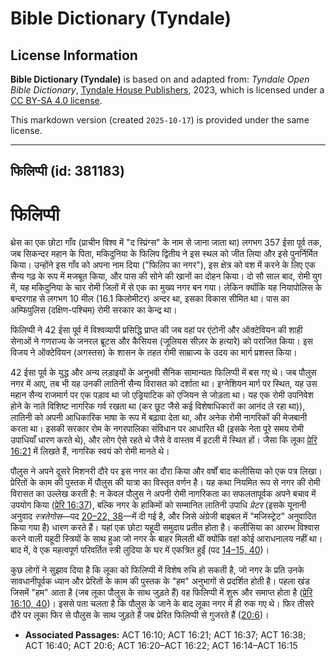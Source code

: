# Bible Dictionary (Tyndale)

## License Information

**Bible Dictionary (Tyndale)** is based on and adapted from: _Tyndale Open Bible Dictionary_, [Tyndale House Publishers](https://tyndaleopenresources.com/), 2023, which is licensed under a [CC BY-SA 4.0 license](https://creativecommons.org/licenses/by-sa/4.0/legalcode.en).

This markdown version (created `2025-10-17`) is provided under the same license.



--------------------------------

## फिलिप्पी (id: 381183)

फिलिप्पी
========

थ्रेस का एक छोटा गाँव (प्राचीन विश्व में "द स्प्रिंग्स" के नाम से जाना जाता था) लगभग 357 ईसा पूर्व तक, जब सिकन्दर महान के पिता, मकिदुनिया के फिलिप द्वितीय ने इस स्थल को जीत लिया और इसे पुनर्निर्मित किया। उन्होंने इस गाँव को अपना नाम दिया ("फिलिप का नगर"), इस क्षेत्र को वश में करने के लिए एक सैन्य गढ़ के रूप में मजबूत किया, और पास की सोने की खानों का दोहन किया। दो सौ साल बाद, रोमी युग में, यह मकिदुनिया के चार रोमी जिलों में से एक का मुख्य नगर बन गया। लेकिन क्योंकि यह नियापोलिस के बन्दरगाह से लगभग 10 मील (16\.1 किलोमीटर) अन्दर था, इसका विकास सीमित था। पास का अम्फिपुलिस (दक्षिण\-पश्चिम) रोमी सरकार का केन्द्र था।

फिलिप्पी ने 42 ईसा पूर्व में विश्वव्यापी प्रसिद्धि प्राप्त की जब वहां पर एंटोनी और ऑक्टेवियन की शाही सेनाओं ने गणराज्य के जनरल ब्रूटस और कैसियस (जूलियस सीज़र के हत्यारे) को पराजित किया। इस विजय ने ऑक्टेवियन (अगस्तस) के शासन के तहत रोमी साम्राज्य के उदय का मार्ग प्रशस्त किया।

42 ईसा पूर्व के युद्ध और अन्य लड़ाइयों के अनुभवी सैनिक सामान्यतः फिलिप्पी में बस गए थे। जब पौलुस नगर में आए, तब भी यह उनकी लातिनी सैन्य विरासत को दर्शाता था। इग्नेशियन मार्ग पर स्थित, यह उस महान सैन्य राजमार्ग पर एक पड़ाव था जो एड्रियाटिक को एजियन से जोड़ता था। यह एक रोमी उपनिवेश होने के नाते विशिष्ट नागरिक गर्व रखता था (कर छूट जैसे कई विशेषाधिकारों का आनंद ले रहा था)), लातिनी को अपनी आधिकारिक भाषा के रूप में बढ़ावा देता था, और अनेक रोमी नागरिकों की मेजबानी करता था। इसकी सरकार रोम के नगरपालिका संविधान पर आधारित थी (इसके नेता पूरे समय रोमी उपाधियाँ धारण करते थे), और लोग ऐसे रहते थे जैसे वे वास्तव में इटली में स्थित हों। जैसा कि लूका [प्रेरि 16:21](https://ref.ly/Acts16:21) में लिखते हैं, नागरिक स्वयं को रोमी मानते थे।

पौलुस ने अपने दूसरे मिशनरी दौरे पर इस नगर का दौरा किया और वर्षों बाद कलीसिया को एक पत्र लिखा। प्रेरितों के काम की पुस्तक में पौलुस की यात्रा का विस्तृत वर्णन है। यह कथा नियमित रूप से नगर की रोमी विरासत का उल्लेख करती है: न केवल पौलुस ने अपनी रोमी नागरिकता का सफलतापूर्वक अपने बचाव में उपयोग किया ([प्रेरि 16:37](https://ref.ly/Acts16:37)), बल्कि नगर के हाकिमों को सम्मानित लातिनी उपाधि *प्रेटर* (इसके यूनानी अनुवाद *स्त्रतेगोस*—पद [20–22, 38](https://ref.ly/Acts16:20-Acts16:22,Acts16:38)—में दी गई है, और जिसे अंग्रेजी बाइबल में "मजिस्ट्रेट" अनुवादित किया गया है) धारण करते हैं। यहां एक छोटा यहूदी समुदाय प्रतीत होता है। कलीसिया का आरम्भ विश्वास करने वाली यहूदी स्त्रियों के साथ हुआ जो नगर के बाहर मिलती थीं क्योंकि वहां कोई आराधनालय नहीं था। बाद में, वे एक महत्वपूर्ण परिवर्तित स्त्री लुदिया के घर में एकत्रित हुईं (पद [14–15, 40](https://ref.ly/Acts16:14-Acts16:15,Acts16:40))।

कुछ लोगों ने सुझाव दिया है कि लूका को फिलिप्पी में विशेष रुचि हो सकती है, जो नगर के प्रति उनके सावधानीपूर्वक ध्यान और प्रेरितों के काम की पुस्तक के "हम" अनुभागों से प्रदर्शित होती है। पहला खंड जिसमें "हम" आता है (जब लूका पौलुस के साथ जुड़ते हैं) वह फिलिप्पी में शुरू और समाप्त होता है ([प्रेरि 16:10, 40](https://ref.ly/Acts16:10,Acts16:40))। इससे पता चलता है कि पौलुस के जाने के बाद लूका नगर में ही रुक गए थे। फिर तीसरे दौरे पर लूका फिर से पौलुस के साथ जुड़ते हैं जब प्रेरित फिलिप्पी से गुजरते हैं ([20:6](https://ref.ly/Acts20:6))।

* **Associated Passages:** ACT 16:10; ACT 16:21; ACT 16:37; ACT 16:38; ACT 16:40; ACT 20:6; ACT 16:20–ACT 16:22; ACT 16:14–ACT 16:15

